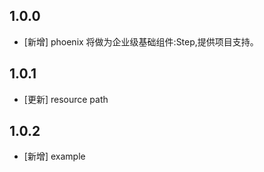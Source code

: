 <!--
 * @Author: lipeng 1162423147@qq.com
 * @Date: 2023-09-24 10:14:02
 * @LastEditors: lipeng 1162423147@qq.com
 * @LastEditTime: 2023-10-13 12:24:26
 * @FilePath: /phoenix_step/CHANGELOG.md
 * @Description: 这是默认设置,请设置`customMade`, 打开koroFileHeader查看配置 进行设置: https://github.com/OBKoro1/koro1FileHeader/wiki/%E9%85%8D%E7%BD%AE
-->
## 1.0.0

* [新增] phoenix 将做为企业级基础组件:Step,提供项目支持。

## 1.0.1

* [更新] resource path

## 1.0.2

* [新增] example 